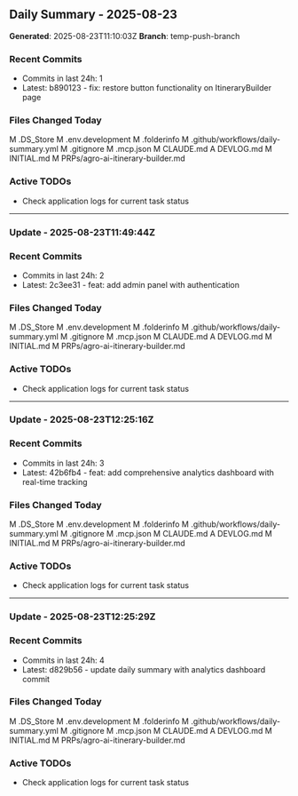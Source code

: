 ## Daily Summary - 2025-08-23

**Generated**: 2025-08-23T11:10:03Z
**Branch**: temp-push-branch


### Recent Commits
- Commits in last 24h: 1
- Latest: b890123 - fix: restore button functionality on ItineraryBuilder page

### Files Changed Today
M	.DS_Store
M	.env.development
M	.folderinfo
M	.github/workflows/daily-summary.yml
M	.gitignore
M	.mcp.json
M	CLAUDE.md
A	DEVLOG.md
M	INITIAL.md
M	PRPs/agro-ai-itinerary-builder.md

### Active TODOs
- Check application logs for current task status


---

### Update - 2025-08-23T11:49:44Z

### Recent Commits
- Commits in last 24h: 2
- Latest: 2c3ee31 - feat: add admin panel with authentication

### Files Changed Today
M	.DS_Store
M	.env.development
M	.folderinfo
M	.github/workflows/daily-summary.yml
M	.gitignore
M	.mcp.json
M	CLAUDE.md
A	DEVLOG.md
M	INITIAL.md
M	PRPs/agro-ai-itinerary-builder.md

### Active TODOs
- Check application logs for current task status


---

### Update - 2025-08-23T12:25:16Z

### Recent Commits
- Commits in last 24h: 3
- Latest: 42b6fb4 - feat: add comprehensive analytics dashboard with real-time tracking

### Files Changed Today
M	.DS_Store
M	.env.development
M	.folderinfo
M	.github/workflows/daily-summary.yml
M	.gitignore
M	.mcp.json
M	CLAUDE.md
A	DEVLOG.md
M	INITIAL.md
M	PRPs/agro-ai-itinerary-builder.md

### Active TODOs
- Check application logs for current task status


---

### Update - 2025-08-23T12:25:29Z

### Recent Commits
- Commits in last 24h: 4
- Latest: d829b56 - update daily summary with analytics dashboard commit

### Files Changed Today
M	.DS_Store
M	.env.development
M	.folderinfo
M	.github/workflows/daily-summary.yml
M	.gitignore
M	.mcp.json
M	CLAUDE.md
A	DEVLOG.md
M	INITIAL.md
M	PRPs/agro-ai-itinerary-builder.md

### Active TODOs
- Check application logs for current task status

